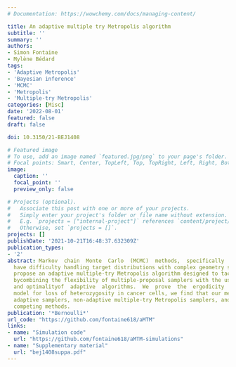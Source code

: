 ```yaml
---
# Documentation: https://wowchemy.com/docs/managing-content/

title: An adaptive multiple try Metropolis algorithm
subtitle: ''
summary: ''
authors:
- Simon Fontaine
- Mylène Bédard
tags:
- 'Adaptive Metropolis'
- 'Bayesian inference'
- 'MCMC'
- 'Metropolis'
- 'Multiple-try Metropolis'
categories: [Misc]
date: '2022-08-01'
featured: false
draft: false

doi: 10.3150/21-BEJ1408

# Featured image
# To use, add an image named `featured.jpg/png` to your page's folder.
# Focal points: Smart, Center, TopLeft, Top, TopRight, Left, Right, BottomLeft, Bottom, BottomRight.
image:
  caption: ''
  focal_point: ''
  preview_only: false

# Projects (optional).
#   Associate this post with one or more of your projects.
#   Simply enter your project's folder or file name without extension.
#   E.g. `projects = ["internal-project"]` references `content/project/deep-learning/index.md`.
#   Otherwise, set `projects = []`.
projects: []
publishDate: '2021-10-21T16:48:37.632309Z'
publication_types:
- '2'
abstract: Markov  chain  Monte  Carlo  (MCMC)  methods,  specifically  samplers  based  on  random  walks,often
  have difficulty handling target distributions with complex geometry such as multi-modality.We
  propose an adaptive multiple-try Metropolis algorithm designed to tackle such problems
  bycombining the flexibility of multiple-proposal samplers with the user-friendliness
  and optimalityof  adaptive  algorithms.  We  prove  the  ergodicity  of  the  resulting  Markov  chain  with  respectto  the  target  distribution  using  common  techniques  in  the  adaptive  MCMC  literature.  In  aBayesian
  model for loss of heterozygosity in cancer cells, we find that our method outperformstraditional
  adaptive samplers, non-adaptive multiple-try Metropolis samplers, and various moresophisticated
  competing methods.
publication: '*Bernoulli*'
url_code: "https://github.com/fontaine618/aMTM"
links:
- name: "Simulation code"
  url: "https://github.com/fontaine618/aMTM-simulations"
- name: "Supplementary material"
  url: "bej1408suppa.pdf"
---
```

